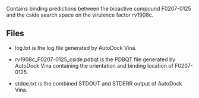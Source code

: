 Contains binding predictions between the bioactive compound F0207-0125 and the cside search space on the virulence factor rv1908c.

## Files

- log.txt is the log file generated by AutoDock Vina.

- rv1908c_F0207-0125_cside.pdbqt is the PDBQT file generated by AutoDock Vina containing the orientation and binding location of F0207-0125.

- stdoe.txt is the combined STDOUT and STDERR output of AutoDock Vina.

